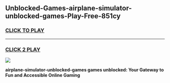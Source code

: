 
## Unblocked-Games-airplane-simulator-unblocked-games-Play-Free-851cy
<h3>
<a href="https://premium76.site?title=airplane-simulator-unblocked-games&ref=17A">CLICK TO PLAY</a></h3>
<hr>

<h3>
<a href="https://premium76.site?title=airplane-simulator-unblocked-games&ref=17A">CLICK 2 PLAY</a>
  
</h3>

<a href="https://premium76.site?title=airplane-simulator-unblocked-games&ref=17A"><img src="https://clearcache.store/games.png"></a>


**airplane-simulator-unblocked-games games unblocked: Your Gateway to Fun and Accessible Online Gaming**
